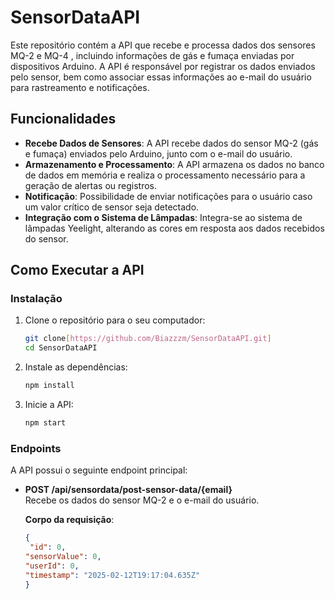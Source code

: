 # SensorDataAPI

Este repositório contém a API que recebe e processa dados dos sensores MQ-2 e MQ-4 , incluindo informações de gás e fumaça enviadas por dispositivos Arduino. A API é responsável por registrar os dados enviados pelo sensor, bem como associar essas informações ao e-mail do usuário para rastreamento e notificações.

## Funcionalidades

- **Recebe Dados de Sensores**: A API recebe dados do sensor MQ-2 (gás e fumaça) enviados pelo Arduino, junto com o e-mail do usuário.
- **Armazenamento e Processamento**: A API armazena os dados no banco de dados em memória e realiza o processamento necessário para a geração de alertas ou registros.
- **Notificação**: Possibilidade de enviar notificações para o usuário caso um valor crítico de sensor seja detectado.
- **Integração com o Sistema de Lâmpadas**: Integra-se ao sistema de lâmpadas Yeelight, alterando as cores em resposta aos dados recebidos do sensor.

## Como Executar a API

### Instalação

1. Clone o repositório para o seu computador:

    ```bash
    git clone[https://github.com/Biazzzm/SensorDataAPI.git]
    cd SensorDataAPI
    ```

2. Instale as dependências:

    ```bash
    npm install
    ```

3. Inicie a API:

    ```bash
    npm start
    ```

### Endpoints

A API possui o seguinte endpoint principal:

- **POST /api/sensordata/post-sensor-data/{email}**  
  Recebe os dados do sensor MQ-2 e o e-mail do usuário.

  **Corpo da requisição**:
  ```json
  {
   "id": 0,
  "sensorValue": 0,
  "userId": 0,
  "timestamp": "2025-02-12T19:17:04.635Z"
  }

